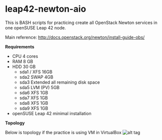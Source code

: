 # leap42-newton-aio

This is BASH scripts for practicing create all OpenStack Newton services in one openSUSE Leap 42 node.

Main reference: http://docs.openstack.org/newton/install-guide-obs/

__Requirements__
* CPU 4 cores
* RAM 8 GB
* HDD 30 GB
  * sda1 / XFS 16GB
  * sda2 SWAP 4GB
  * sda3 Extended all remaining disk space
  * sda5 LVM (PV) 5GB
  * sda6 XFS 1GB
  * sda7 XFS 1GB
  * sda8 XFS 1GB
  * sda9 XFS 1GB
* openSUSE Leap 42 minimal installation

__Topology__

Below is topology if the practice is using VM in VirtualBox
![alt tag](https://raw.githubusercontent.com/GLiBogor/leap42-newton-aio/master/leap42-newton-aio.png)

